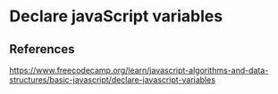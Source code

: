 # Declare javaScript variables

## References

https://www.freecodecamp.org/learn/javascript-algorithms-and-data-structures/basic-javascript/declare-javascript-variables
